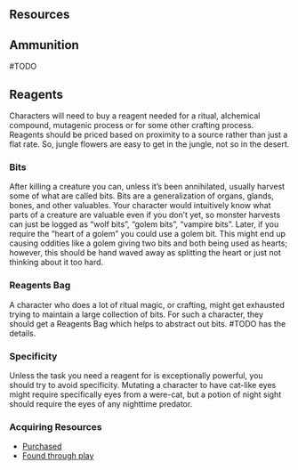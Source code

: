 ## Resources
## Ammunition
#TODO

## Reagents
Characters will need to buy a reagent needed for a ritual, alchemical compound, mutagenic process or for some other crafting process. Reagents should be priced based on proximity to a source rather than just a flat rate. So, jungle flowers are easy to get in the jungle, not so in the desert.

### Bits
After killing a creature you can, unless it’s been annihilated, usually harvest some of what are called bits. Bits are a generalization of organs, glands, bones, and other valuables. Your character would intuitively know what parts of a creature are valuable even if you don’t yet, so monster harvests can just be logged as “wolf bits”, “golem bits”, “vampire bits”. Later, if you require the “heart of a golem” you could use a golem bit. This might end up causing oddities like a golem giving two bits and both being used as hearts; however, this should be hand waved away as splitting the heart or just not thinking about it too hard.

### Reagents Bag
A character who does a lot of ritual magic, or crafting, might get exhausted trying to maintain a large collection of bits. For such a character, they should get a Reagents Bag which helps to abstract out bits. #TODO has the details.

### Specificity
Unless the task you need a reagent for is exceptionally powerful, you should try to avoid specificity. Mutating a character to have cat-like eyes might require specifically eyes from a were-cat, but a potion of night sight should require the eyes of any nighttime predator.

### Acquiring Resources
* [Purchased](Services#Buying%20[Resources](Resources))
* [Found through play](Equipment#Looting)